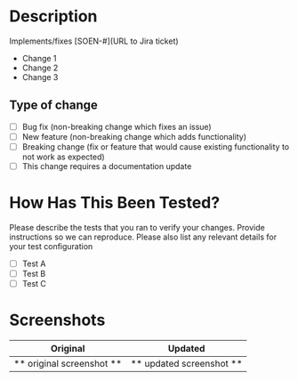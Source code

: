 # Description

Implements/fixes [SOEN-#](URL to Jira ticket)

- Change 1
- Change 2
- Change 3

## Type of change

- [ ] Bug fix (non-breaking change which fixes an issue)
- [ ] New feature (non-breaking change which adds functionality)
- [ ] Breaking change (fix or feature that would cause existing functionality to not work as expected)
- [ ] This change requires a documentation update

# How Has This Been Tested?

Please describe the tests that you ran to verify your changes. Provide instructions so we can reproduce. Please also list any relevant details for your test configuration

- [ ] Test A
- [ ] Test B
- [ ] Test C

# Screenshots

|         Original          |         Updated          |
| :-----------------------: | :----------------------: |
| ** original screenshot ** | ** updated screenshot ** |
